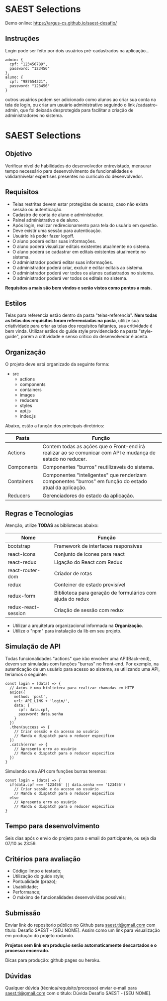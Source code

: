 # SAEST Selections

Demo online: https://argus-cs.github.io/saest-desafio/

## Instruções

Login pode ser feito por dois usuários pré-cadastrados na aplicação...

```
admin: {
  cpf: "123456789",
  password: "123456"
},
aluno: {
  cpf: "987654321",
  password: "123456"
}

```
outros usuários podem ser adicionado como alunos ao criar sua conta na tela de login, ou criar um usuário administrativo seguindo o link /cadastro-admin, que foi deixada desprotegida para facilitar a criação de administradores no sistema.

# SAEST Selections

## Objetivo 

Verificar nivel de habilidades do desenvolvedor entrevistado, mensurar tempo necessário para desenvolvimento de funcionalidades e validar/nivelar expertises presentes no curriculo do desenvolvedor.

## Requisitos

- Telas restritas devem estar protegidas de acesso, caso não exista sessão ou autenticação.
- Cadastro de conta de aluno e administrador.
- Painel administrativo e de aluno.
- Após login, realizar redirecionamento para tela do usuário em questão.
- Deve existir uma sessão para autenticação.
- Usuário irá poder fazer logoff.
- O aluno poderá editar suas informações.
- O aluno poderá visualizar editais existentes atualmente no sistema.
- O aluno poderá se cadastrar em editais existentes atualmente no sistema.
- O administrador poderá editar suas informações.
- O administrador poderá criar, excluir e editar editais ao sistema.
- O administrador poderá ver todos os alunos cadastrados no sistema.
- O administrador poderá ver todos os editais no sistema.

**Requisitos a mais são bem vindos e serão vistos como pontos a mais.**

## Estilos

Telas para referencia estão dentro da pasta "telas-referencia". **Nem todas as telas dos requisitos foram referenciadas na pasta**, utilize sua criatividade para criar as telas dos requisitos faltantes, sua critividade é bem vinda.
Utilizar estilos do guide style providenciado na pasta "style-guide", porém a critividade e senso critico do desenvolvedor é aceita.

## Organização

O projeto deve está organizado da seguinte forma:

- src
  - actions    
  - components
  - containers
  - images
  - reducers
  - styles
  - api.js
  - index.js

Abaixo, estão a função dos principais diretórios:

| Pasta        | Função           |
| ------------- |-------------|
| Actions     | Contem todas as ações que o Front-end irá realizar ao se comunicar com API e mudança de estado no reducer. |
| Components     | Componentes "burros" reutilizaveis do sistema.|
| Containers | Componentes "inteligentes" que renderizam componentes "burros" em função do estado atual da aplicação. |
| Reducers | Gerenciadores do estado da aplicação. |

## Regras e Tecnologias

Atenção, utilize **TODAS** as bibliotecas abaixo:

Nome | Função 
|---| -----|
bootstrap | Framework de interfaces responsivas
react-icons | Conjunto de icones para react
react-redux | Ligação do React com Redux
react-router-dom | Criador de rotas 
redux | Conteiner de estado previsível
redux-form | Biblioteca para geração de formulários com ajuda do redux
redux-react-session | Criação de sessão com redux

- Utilizar a arquitetura organizacional informada na **Organização**.
- Utilize o "npm" para instalação da lib em seu projeto.

## Simulação de API

Todas funcionalidades "actions" que irão envolver uma API(Back-end), devem ser simuladas com funções "burras" no Front-end. Por exemplo, na autenticação de um usuário para acesso ao sistema, se utilizando uma API, teriamos o seguinte:


```
const login = (data) => {
  // Axios é uma biblioteca para realizar chamadas em HTTP
  axios({
    method: 'post',
    url: API_LINK + 'login/',
    data: {
      cpf: data.cpf,
      password: data.senha
    }
  })
  .then(success => {
    // Criar sessão e da acesso ao usuário
    // Manda o dispatch para o reducer especifico
  })
  .catch(error => {
    // Apresenta erro ao usuário
    // Manda o dispatch para o reducer especifico
  })
}
```

Simulando uma API com funções burras teremos:

```
const login = (data) => {
  if(data.cpf === '123456' || data.senha === '123456')
    // Criar sessão e da acesso ao usuário
    // Manda o dispatch para o reducer especifico
  else
    // Apresenta erro ao usuário
    // Manda o dispatch para o reducer especifico
}
```

## Tempo para desenvolvimento

Seis dias após o envio do projeto para o email do participante, ou seja dia 07/10 ás 23:59.

## Critérios para avaliação

- Código limpo e testado;
- Utilização do guide style;
- Pontualidade (prazo);
- Usabilidade;
- Performance;
- O máximo de funcionalidades desenvolvidas possiveis;

## Submissão

Enviar link do repositorio público no Github para saest.ti@gmail.com com titulo: Desafio SAEST - [SEU NOME]. Assim como um link para visualização em produção do projeto rodando.

**Projetos sem link em produção serão automaticamente descartados e o processo encerrado.**

Dicas para produção: github pages ou heroku.


## Dúvidas
Qualquer dúvida (técnica/requisito/processo) enviar e-mail para saest.ti@gmail.com com o titulo: Dúvida Desafio SAEST - [SEU NOME].

